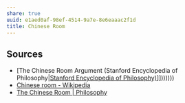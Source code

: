 ```yaml
---
share: true
uuid: e1aed0af-98ef-4514-9a7e-8e6eaaac2f1d
title: Chinese Room
---
```

## Sources

* [The Chinese Room Argument (Stanford Encyclopedia of Philosophy|[Stanford Encyclopedia of Philosophy)](/undefined)]]))))))
* [Chinese room - Wikipedia](https://en.wikipedia.org/wiki/Chinese_room)
* [The Chinese Room | Philosophy](https://philosophy.tamucc.edu/notes/chinese-room)